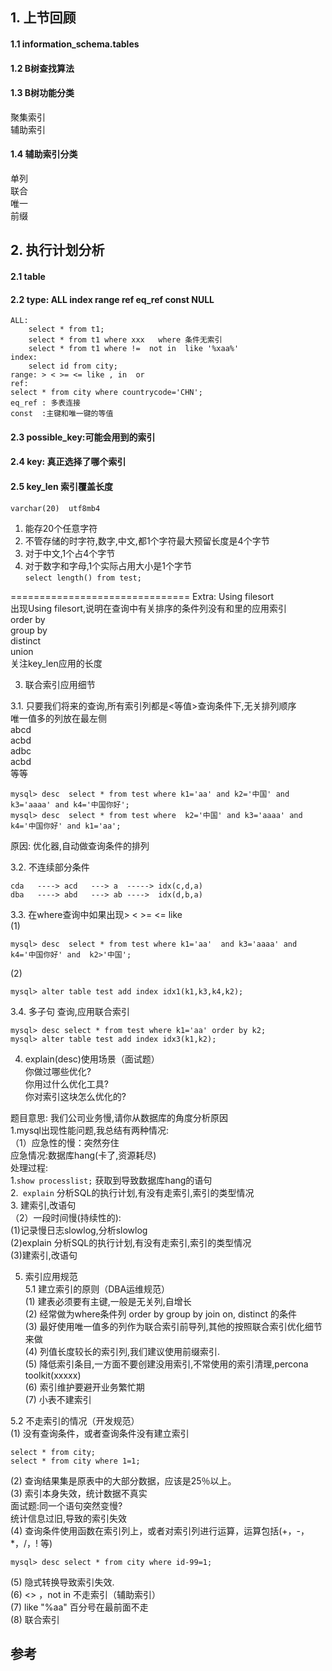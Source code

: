## 1. 上节回顾  
#### 1.1 information_schema.tables  
#### 1.2 B树查找算法  
#### 1.3 B树功能分类  
聚集索引  
辅助索引   
#### 1.4 辅助索引分类  
单列   
联合   
唯一  
前缀  
  
## 2. 执行计划分析   
#### 2.1 table   
#### 2.2 type: ALL  index  range  ref  eq_ref const NULL  
```
ALL: 
	select * from t1;
	select * from t1 where xxx   where 条件无索引
	select * from t1 where !=  not in  like '%xaa%'
index: 
	select id from city;	
range: > < >= <= like , in  or
ref: 
select * from city where countrycode='CHN';
eq_ref : 多表连接
const  :主键和唯一键的等值 
```

#### 2.3 possible_key:可能会用到的索引  

#### 2.4 key: 真正选择了哪个索引   

#### 2.5 key_len 索引覆盖长度  
`varchar(20)  utf8mb4`  
1. 能存20个任意字符  
2. 不管存储的时字符,数字,中文,都1个字符最大预留长度是4个字节  
3. 对于中文,1个占4个字节   
4. 对于数字和字母,1个实际占用大小是1个字节  
`select length() from test;`  

===============================
Extra: Using filesort  
出现Using filesort,说明在查询中有关排序的条件列没有和里的应用索引   
order by  
group by  
distinct   
union   
关注key_len应用的长度  


3. 联合索引应用细节  

3.1. 只要我们将来的查询,所有索引列都是<等值>查询条件下,无关排列顺序   
唯一值多的列放在最左侧  
abcd   
acbd   
adbc  
acbd  
等等  
```
mysql> desc  select * from test where k1='aa' and k2='中国' and k3='aaaa' and k4='中国你好';
mysql> desc  select * from test where  k2='中国' and k3='aaaa' and k4='中国你好' and k1='aa';
```
原因: 优化器,自动做查询条件的排列   

3.2. 不连续部分条件   
```
cda   ----> acd   ---> a  -----> idx(c,d,a)
dba   ----> abd   ---> ab ---->  idx(d,b,a)
```
3.3. 在where查询中如果出现> < >= <= like   
(1)  
```
mysql> desc  select * from test where k1='aa'  and k3='aaaa' and k4='中国你好' and  k2>'中国';
```
(2)   
```
mysql> alter table test add index idx1(k1,k3,k4,k2);
```

3.4. 多子句 	查询,应用联合索引  
```
mysql> desc select * from test where k1='aa' order by k2;
mysql> alter table test add index idx3(k1,k2);
```
4. explain(desc)使用场景（面试题）  
你做过哪些优化?   
你用过什么优化工具?   
你对索引这块怎么优化的?  

题目意思:  我们公司业务慢,请你从数据库的角度分析原因  
1.mysql出现性能问题,我总结有两种情况:  
（1）应急性的慢：突然夯住  
应急情况:数据库hang(卡了,资源耗尽)  
处理过程:  
1.`show processlist;`  获取到导致数据库hang的语句  
2.` explain` 分析SQL的执行计划,有没有走索引,索引的类型情况   
3. 建索引,改语句  
（2）一段时间慢(持续性的):  
(1)记录慢日志slowlog,分析slowlog  
(2)explain 分析SQL的执行计划,有没有走索引,索引的类型情况  
(3)建索引,改语句   

5. 索引应用规范  
5.1 建立索引的原则（DBA运维规范）  
(1) 建表必须要有主键,一般是无关列,自增长  
(2) 经常做为where条件列  order by  group by  join on, distinct 的条件  
(3) 最好使用唯一值多的列作为联合索引前导列,其他的按照联合索引优化细节来做  
(4) 列值长度较长的索引列,我们建议使用前缀索引.  
(5) 降低索引条目,一方面不要创建没用索引,不常使用的索引清理,percona toolkit(xxxxx)  
(6) 索引维护要避开业务繁忙期  
(7) 小表不建索引  

5.2 不走索引的情况（开发规范）  
(1) 没有查询条件，或者查询条件没有建立索引  
```
select * from city;
select * from city where 1=1;
```
(2) 查询结果集是原表中的大部分数据，应该是25％以上。  
(3) 索引本身失效，统计数据不真实  
面试题:同一个语句突然变慢?  
统计信息过旧,导致的索引失效  
(4) 查询条件使用函数在索引列上，或者对索引列进行运算，运算包括(+，-，*，/，! 等)  
```
mysql> desc select * from city where id-99=1;
```
(5) 隐式转换导致索引失效.    
(6) <> ，not in 不走索引（辅助索引）     
(7) like "%aa" 百分号在最前面不走  
(8) 联合索引  








## 参考

